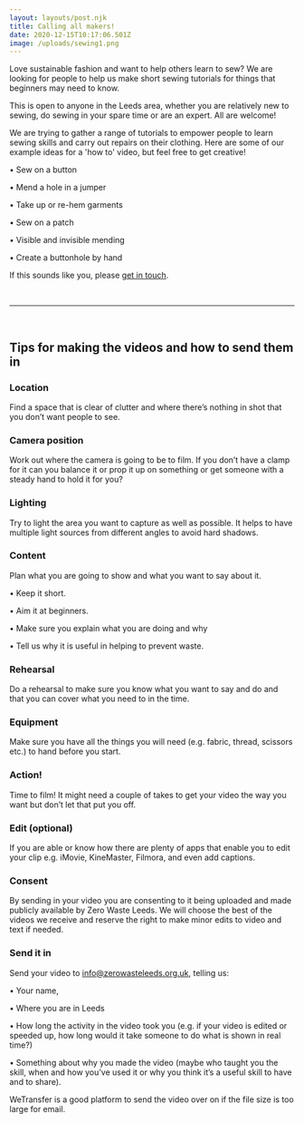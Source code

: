 ```yaml
---
layout: layouts/post.njk
title: Calling all makers!
date: 2020-12-15T10:17:06.501Z
image: /uploads/sewing1.png
---
```

Love sustainable fashion and want to help others learn to sew? We are looking for people to help us make short sewing tutorials for things that beginners may need to know.

This is open to anyone in the Leeds area, whether you are relatively new to sewing, do sewing in your spare time or are an expert. All are welcome!

We are trying to gather a range of tutorials to empower people to learn sewing skills and carry out repairs on their clothing. Here are some of our example ideas for a 'how to' video, but feel free to get creative!

  • Sew on a button

  • Mend a hole in a jumper

  • Take up or re-hem garments

  • Sew on a patch

  • Visible and invisible mending

  • Create a buttonhole by hand 

If this sounds like you, please [get in touch](info@zerowasteleeds.org.uk).

<br>

<hr>

<br>

## Tips for making the videos and how to send them in

### Location

Find a space that is clear of clutter and where there’s nothing in shot that you don’t want people to see.

### Camera position

Work out where the camera is going to be to film. If you don’t have a clamp for it can you balance it or prop it up on something or get someone with a steady hand to hold it for you?

### Lighting

Try to light the area you want to capture as well as possible. It helps to have multiple light sources from different angles to avoid hard shadows.

### Content 

Plan what you are going to show and what you want to say about it.

  • Keep it short.

  • Aim it at beginners.

  • Make sure you explain what you are doing and why

  • Tell us why it is useful in helping to prevent waste.

### Rehearsal

Do a rehearsal to make sure you know what you want to say and do and that you can cover what you need to in the time.

### Equipment 

Make sure you have all the things you will need (e.g. fabric, thread, scissors etc.) to hand before you start.

### Action!

Time to film! It might need a couple of takes to get your video the way you want but don’t let that put you off.

### Edit (optional)

If you are able or know how there are plenty of apps that enable you to edit your clip e.g. iMovie, [](https://play.google.com/store/apps/details?id=com.nexstreaming.app.kinemasterfree&hl=en_GB&gl=US)KineMaster, Filmora, and even add captions.

### Consent 

By sending in your video you are consenting to it being uploaded and made publicly available by Zero Waste Leeds. We will choose the best of the videos we receive and reserve the right to make minor edits to video and text if needed.

### Send it in

Send your video to [info@zerowasteleeds.org.uk](mailto:info@zerowasteleeds.org.uk), telling us:

  • Your name,

  • Where you are in Leeds

  • How long the activity in the video took you (e.g. if your video is edited or speeded up, how long would it take someone to do what is shown in real time?)

  • Something about why you made the video (maybe who taught you the skill, when and how you’ve used it or why you think it’s a useful skill to have and to share).

WeTransfer is a good platform to send the video over on if the file size is too large for email.